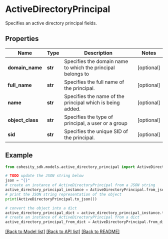 # ActiveDirectoryPrincipal

Specifies an active directory principal fields.

## Properties

Name | Type | Description | Notes
------------ | ------------- | ------------- | -------------
**domain_name** | **str** | Specifies the domain name to which the principal belongs to | [optional] 
**full_name** | **str** | Specifies the full name of the principal. | [optional] 
**name** | **str** | Specifies the name of the principal which is being added. | [optional] 
**object_class** | **str** | Specifies the type of principal, a user or a group | [optional] 
**sid** | **str** | Specifies the unique SID of the principal. | [optional] 

## Example

```python
from cohesity_sdk.models.active_directory_principal import ActiveDirectoryPrincipal

# TODO update the JSON string below
json = "{}"
# create an instance of ActiveDirectoryPrincipal from a JSON string
active_directory_principal_instance = ActiveDirectoryPrincipal.from_json(json)
# print the JSON string representation of the object
print(ActiveDirectoryPrincipal.to_json())

# convert the object into a dict
active_directory_principal_dict = active_directory_principal_instance.to_dict()
# create an instance of ActiveDirectoryPrincipal from a dict
active_directory_principal_from_dict = ActiveDirectoryPrincipal.from_dict(active_directory_principal_dict)
```
[[Back to Model list]](../README.md#documentation-for-models) [[Back to API list]](../README.md#documentation-for-api-endpoints) [[Back to README]](../README.md)


